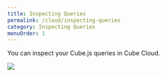 ```yaml
---
title: Inspecting Queries
permalink: /cloud/inspecting-queries
category: Inspecting Queries
menuOrder: 1
---
```


You can inspect your Cube.js queries in Cube Cloud.

![](https://raw.githubusercontent.com/statsbotco/cube.js/master/docs/content/Cube-Cloud/inspecting-queries.png)
